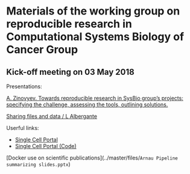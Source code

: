 # Materials of the working group on reproducible research in Computational Systems Biology of Cancer Group

## Kick-off meeting on 03 May 2018

Presentations:

<a href="https://github.com/sysbio-curie/Reproducible-research-working-group/blob/master/files/Zinovyev300418_ReproducibleResearch.pptx">A. Zinovyev. Towards reproducible research in SysBio group’s projects: specifying the challenge, assessing the tools, outlining solutions. </a>

[Sharing files and data / L Albergante](../master/files/Albergante_RR_3_05_2018.pptx)

Userful links:

* [Single Cell Portal](https://portals.broadinstitute.org/single_cell)
* [Single Cell Portal (Code)](https://github.com/broadinstitute/single_cell_portal_core)

[Docker use on scientific publications](../master/files/`Arnau Pipeline summarizing slides.pptx`)
